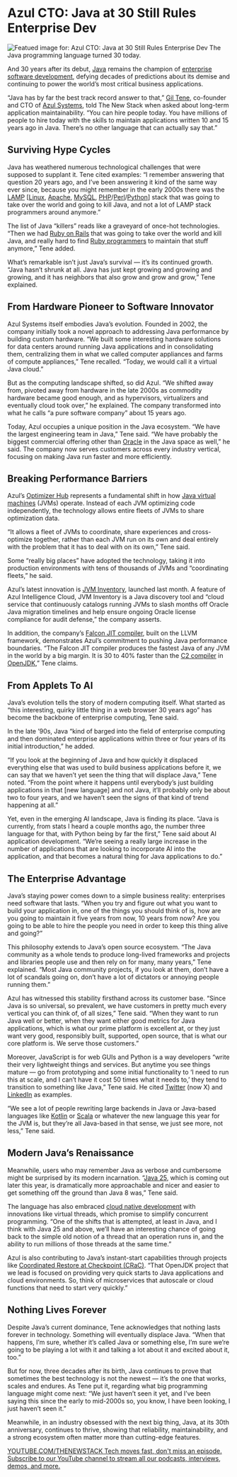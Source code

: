 # Azul CTO: Java at 30 Still Rules Enterprise Dev
![Featued image for: Azul CTO: Java at 30 Still Rules Enterprise Dev](https://cdn.thenewstack.io/media/2025/05/71dcac54-jac-alexandru-nx6fp9n4xgw-unsplash-1-1024x576.jpg)
The Java programming language turned 30 today.

And 30 years after its debut, [Java](https://thenewstack.io/java-at-30-the-genius-behind-the-code-that-changed-tech/) remains the champion of [enterprise software development](https://thenewstack.io/why-pure-ai-coding-wont-work-for-enterprise-software/), defying decades of predictions about its demise and continuing to power the world’s most critical business applications.

“Java has by far the best track record answer to that,” [Gil Tene](https://www.linkedin.com/in/giltene/), co-founder and CTO of [Azul Systems](https://www.azul.com/), told The New Stack when asked about long-term application maintainability. “You can hire people today. You have millions of people to hire today with the skills to maintain applications written 10 and 15 years ago in Java. There’s no other language that can actually say that.”

## Surviving Hype Cycles
Java has weathered numerous technological challenges that were supposed to supplant it. Tene cited examples: “I remember answering that question 20 years ago, and I’ve been answering it kind of the same way ever since, because you might remember in the early 2000s there was the [LAMP](https://thenewstack.io/should-the-lamp-stack-add-an-open-llm-like-metas-llama/) [[Linux](https://thenewstack.io/introduction-to-linux-operating-system/), [Apache](https://thenewstack.io/configure-multiple-websites-on-a-single-rhel-based-apache-host/), [MySQL](https://thenewstack.io/a-cheat-sheet-to-database-access-control-mysql/), [PHP](https://thenewstack.io/why-php-usage-has-declined-by-40-in-just-over-2-years/)/[Perl](https://thenewstack.io/this-week-in-programming-pondering-the-evolution-of-perl-7/)/[Python](https://thenewstack.io/what-is-python/)] stack that was going to take over the world and going to kill Java, and not a lot of LAMP stack programmers around anymore.”

The list of Java “killers” reads like a graveyard of once-hot technologies. “Then we had [Ruby on Rails](https://thenewstack.io/dhh-wants-to-make-web-dev-easy-again-with-ruby-on-rails/) that was going to take over the world and kill Java, and really hard to find [Ruby programmers](https://thenewstack.io/ruby-creator-yukihiro-matsumoto-on-the-challenges-of-updating-a-programming-language/) to maintain that stuff anymore,” Tene added.

What’s remarkable isn’t just Java’s survival — it’s its continued growth. “Java hasn’t shrunk at all. Java has just kept growing and growing and growing, and it has neighbors that also grow and grow and grow,” Tene explained.

## From Hardware Pioneer to Software Innovator
Azul Systems itself embodies Java’s evolution. Founded in 2002, the company initially took a novel approach to addressing Java performance by building custom hardware. “We built some interesting hardware solutions for data centers around running Java applications and in consolidating them, centralizing them in what we called computer appliances and farms of compute appliances,” Tene recalled. “Today, we would call it a virtual Java cloud.”

But as the computing landscape shifted, so did Azul. “We shifted away from, pivoted away from hardware in the late 2000s as commodity hardware became good enough, and as hypervisors, virtualizers and eventually cloud took over,” he explained. The company transformed into what he calls “a pure software company” about 15 years ago.

Today, Azul occupies a unique position in the Java ecosystem. “We have the largest engineering team in Java,” Tene said. “We have probably the biggest commercial offering other than [Oracle](https://developer.oracle.com/?utm_content=inline+mention) in the Java space as well,” he said. The company now serves customers across every industry vertical, focusing on making Java run faster and more efficiently.

## Breaking Performance Barriers
Azul’s [Optimizer Hub](https://www.azul.com/products/components/azul-optimizer-hub/) represents a fundamental shift in how [Java virtual machines](https://thenewstack.io/introduction-to-java-programming-language/) (JVMs) operate. Instead of each JVM optimizing code independently, the technology allows entire fleets of JVMs to share optimization data.

“It allows a fleet of JVMs to coordinate, share experiences and cross-optimize together, rather than each JVM run on its own and deal entirely with the problem that it has to deal with on its own,” Tene said.

Some “really big places” have adopted the technology, taking it into production environments with tens of thousands of JVMs and “coordinating fleets,” he said.

Azul’s latest innovation is [JVM Inventory](https://www.azul.com/products/components/jvm-inventory/), launched last month. A feature of Azul Intelligence Cloud, JVM Inventory is a Java discovery tool and “cloud service that continuously catalogs running JVMs to slash months off Oracle Java migration timelines and help ensure ongoing Oracle license compliance for audit defense,” the company asserts.

In addition, the company’s [Falcon JIT compiler](https://www.azul.com/products/components/falcon-jit-compiler/), built on the LLVM framework, demonstrates Azul’s commitment to pushing Java performance boundaries. “The Falcon JIT compiler produces the fastest Java of any JVM in the world by a big margin. It is 30 to 40% faster than the [C2 compiler](https://www.baeldung.com/jvm-tiered-compilation) in [OpenJDK](https://thenewstack.io/microsoft-releases-its-own-distro-of-java-21/),” Tene claims.

## From Applets To AI
Java’s evolution tells the story of modern computing itself. What started as “this interesting, quirky little thing in a web browser 30 years ago” has become the backbone of enterprise computing, Tene said.

In the late ’90s, Java “kind of barged into the field of enterprise computing and then dominated enterprise applications within three or four years of its initial introduction,” he added.

“If you look at the beginning of Java and how quickly it displaced everything else that was used to build business applications before it, we can say that we haven’t yet seen the thing that will displace Java,” Tene noted. “From the point where it happens until everybody’s just building applications in that [new language] and not Java, it’ll probably only be about two to four years, and we haven’t seen the signs of that kind of trend happening at all.”

Yet, even in the emerging AI landscape, Java is finding its place. “Java is currently, from stats I heard a couple months ago, the number three language for that, with Python being by far the first,” Tene said about AI application development. “We’re seeing a really large increase in the number of applications that are looking to incorporate AI into the application, and that becomes a natural thing for Java applications to do.”

## The Enterprise Advantage
Java’s staying power comes down to a simple business reality: enterprises need software that lasts. “When you try and figure out what you want to build your application in, one of the things you should think of is, how are you going to maintain it five years from now, 10 years from now? Are you going to be able to hire the people you need in order to keep this thing alive and going?”

This philosophy extends to Java’s open source ecosystem. “The Java community as a whole tends to produce long-lived frameworks and projects and libraries people use and then rely on for many, many years,” Tene explained. “Most Java community projects, if you look at them, don’t have a lot of scandals going on, don’t have a lot of dictators or annoying people running them.”

Azul has witnessed this stability firsthand across its customer base. “Since Java is so universal, so prevalent, we have customers in pretty much every vertical you can think of, of all sizes,” Tene said. “When they want to run Java well or better, when they want either good metrics for Java applications, which is what our prime platform is excellent at, or they just want very good, responsibly built, supported, open source, that is what our core platform is. We serve those customers.”

Moreover, JavaScript is for web GUIs and Python is a way developers “write their very lightweight things and services. But anytime you see things mature — go from prototyping and some initial functionality to ‘I need to run this at scale, and I can’t have it cost 50 times what it needs to,’ they tend to transition to something like Java,” Tene said. He cited [Twitter](https://www.infoq.com/articles/twitter-java-use/) (now X) and [LinkedIn](https://www.linkedin.com/blog/engineering/infrastructure/linkedin-s-journey-to-java-11) as examples.

“We see a lot of people rewriting large backends in Java or Java-based languages like [Kotlin](https://thenewstack.io/get-started-using-kotlin-multiplatform-with-a-network-listener-project/) or [Scala](https://thenewstack.io/scala-creator-proposes-lean-scala-for-simpler-code/) or whatever the new language this year for the JVM is, but they’re all Java-based in that sense, we just see more, not less,” Tene said.

## Modern Java’s Renaissance
Meanwhile, users who may remember Java as verbose and cumbersome might be surprised by its modern incarnation. “[Java 25](https://openjdk.org/projects/jdk/25/), which is coming out later this year, is dramatically more approachable and nicer and easier to get something off the ground than Java 8 was,” Tene said.

The language has also embraced [cloud native development](https://thenewstack.io/cloud-native/) with innovations like virtual threads, which promise to simplify concurrent programming. “One of the shifts that is attempted, at least in Java, and I think with Java 25 and above, we’ll have an interesting chance of going back to the simple old notion of a thread that an operation runs in, and the ability to run millions of those threads at the same time.”

Azul is also contributing to Java’s instant-start capabilities through projects like [Coordinated Restore at Checkpoint ](https://openjdk.org/projects/crac/)[(CRaC](https://openjdk.org/projects/crac/)[)](https://openjdk.org/projects/crac/). “That OpenJDK project that we lead is focused on providing very quick starts to Java applications and cloud environments. So, think of microservices that autoscale or cloud functions that need to start very quickly.”

## Nothing Lives Forever
Despite Java’s current dominance, Tene acknowledges that nothing lasts forever in technology. Something will eventually displace Java. “When that happens, I’m sure, whether it’s called Java or something else, I’m sure we’re going to be playing a lot with it and talking a lot about it and excited about it, too.”

But for now, three decades after its birth, Java continues to prove that sometimes the best technology is not the newest — it’s the one that works, scales and endures. As Tene put it, regarding what big programming language might come next: “We just haven’t seen it yet, and I’ve been saying this since the early to mid-2000s so, you know, I have been looking, I just haven’t seen it.”

Meanwhile, in an industry obsessed with the next big thing, Java, at its 30th anniversary, continues to thrive, showing that reliability, maintainability, and a strong ecosystem often matter more than cutting-edge features.

[
YOUTUBE.COM/THENEWSTACK
Tech moves fast, don't miss an episode. Subscribe to our YouTube
channel to stream all our podcasts, interviews, demos, and more.
](https://youtube.com/thenewstack?sub_confirmation=1)